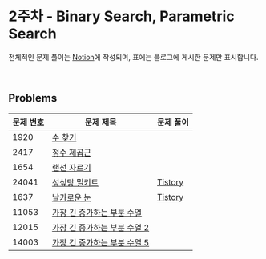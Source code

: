 # 2주차 - Binary Search, Parametric Search

전체적인 문제 풀이는 [Notion](https://ro-el.notion.site/6171925cc9aa49798df0541ea5bfacc2)에 작성되며, 표에는 블로그에 게시한 문제만 표시합니다.

<br>

## Problems

| 문제 번호 | 문제 제목                                             | 문제 풀이                                                                                                               |
|-------|---------------------------------------------------|---------------------------------------------------------------------------------------------------------------------|
| 1920    | [수 찾기](https://www.acmicpc.net/problem/1920)      |                                                                                                                     |
| 2417    | [정수 제곱근](https://www.acmicpc.net/problem/2417)    |                                                                                                            |
| 1654   | [랜선 자르기](https:/[README.md](..%2F3%EC%A3%BC%EC%B0%A8%2FREADME.md)/www.acmicpc.net/problem/1654)    |                                                                                                                     |
| 24041   | [성싶당 밀키트](https://www.acmicpc.net/problem/24041)  | [Tistory](https://roel-yomojomo.tistory.com/entry/boj-24041-%EC%84%B1%EC%8B%B6%EB%8B%B9%EB%B0%80%ED%82%A4%ED%8A%B8) |
| 1637   | [날카로운 눈](https://www.acmicpc.net/problem/1637)    | [Tistory](https://roel-yomojomo.tistory.com/entry/boj-1637-%EB%82%A0%EC%B9%B4%EB%A1%9C%EC%9A%B4%EB%88%88)           |
| 11053   | [가장 긴 증가하는 부분 수열](https://www.acmicpc.net/problem/11053)    |   |
| 12015   | [가장 긴 증가하는 부분 수열 2](https://www.acmicpc.net/problem/12053)    |   |
| 14003   | [가장 긴 증가하는 부분 수열 5](https://www.acmicpc.net/problem/14003)    |   |

<br>
